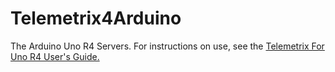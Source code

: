 # Telemetrix4Arduino
The Arduino Uno R4 Servers. For instructions on use, 
see the [Telemetrix For Uno R4 User's Guide.](https://mryslab.github.io/telemetrix_uno_r4/)
